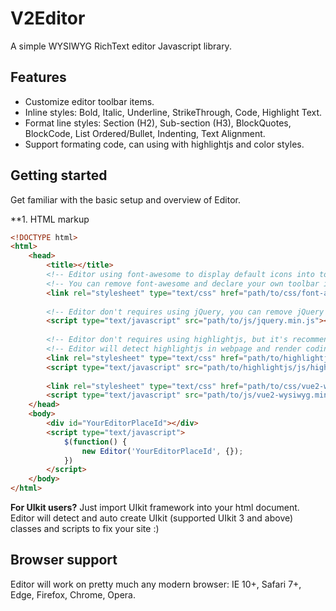 # V2Editor
A simple WYSIWYG RichText editor Javascript library.


## Features
- Customize editor toolbar items.
- Inline styles: Bold, Italic, Underline, StrikeThrough, Code, Highlight Text.
- Format line styles: Section (H2), Sub-section (H3), BlockQuotes, BlockCode, List Ordered/Bullet, Indenting, Text Alignment.
- Support formating code, can using with highlightjs and color styles.


## Getting started
Get familiar with the basic setup and overview of Editor.

**1. HTML markup
```html
<!DOCTYPE html>
<html>
    <head>
        <title></title>
        <!-- Editor using font-awesome to display default icons into toolbar items -->
        <!-- You can remove font-awesome and declare your own toolbar items with other icons style if needed -->
        <link rel="stylesheet" type="text/css" href="path/to/css/font-awesome.min.css">
        
        <!-- Editor don't requires using jQuery, you can remove jQuery if needed -->
        <script type="text/javascript" src="path/to/js/jquery.min.js"></script>
        
        <!-- Editor don't requires using highlightjs, but it's recommended -->
        <!-- Editor will detect highlightjs in webpage and render coding syntax style inside code-block automatically -->
        <link rel="stylesheet" type="text/css" href="path/to/highlightjs/css/styles/xcode.min.css">
        <script type="text/javascript" src="path/to/highlightjs/js/highlight.min.js"></script>
        
        <link rel="stylesheet" type="text/css" href="path/to/css/vue2-wysiwyg.min.css">
        <script type="text/javascript" src="path/to/js/vue2-wysiwyg.min.js"></script>
    </head>
    <body>
        <div id="YourEditorPlaceId"></div>
        <script type="text/javascript">
            $(function() {
                new Editor('YourEditorPlaceId', {});
            })
        </script>
    </body>
</html>
```

**For UIkit users?**
Just import UIkit framework into your html document. Editor will detect and auto create UIkit (supported UIkit 3 and above) classes and scripts to fix your site :)


## Browser support
Editor will work on pretty much any modern browser: IE 10+, Safari 7+, Edge, Firefox, Chrome, Opera.
